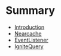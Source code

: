 # Summary

* [Introduction](README.md)
* [Nearcache](chapter1.md)
* [EventListener](eventlistener.md)
* [IgniteQuery](ignitequery.md)

